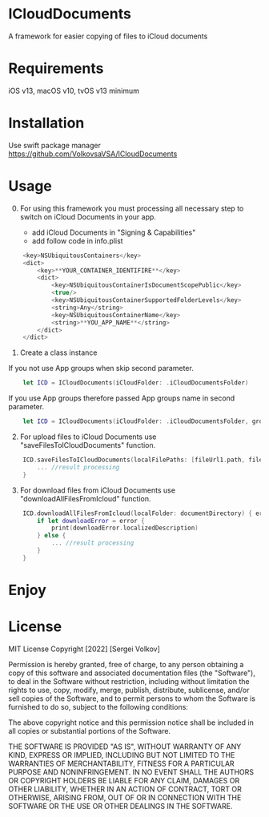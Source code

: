 # ICloudDocuments

A framework for easier copying of files to iСloud documents

Requirements
=====================
iOS v13, macOS v10, tvOS v13 minimum

Installation
=====================
Use swift package manager
<https://github.com/VolkovsaVSA/ICloudDocuments>

Usage
=====================
0. For using this framework you must processing all necessary step to switch on iCloud Documents in your app.

    * add iCloud Documents in "Signing & Capabilities"
    * add follow code in info.plist
    
```swift
    <key>NSUbiquitousContainers</key>
    <dict>
        <key>**YOUR_CONTAINER_IDENTIFIRE**</key>
        <dict>
            <key>NSUbiquitousContainerIsDocumentScopePublic</key>
            <true/>
            <key>NSUbiquitousContainerSupportedFolderLevels</key>
            <string>Any</string>
            <key>NSUbiquitousContainerName</key>
            <string>**YOU_APP_NAME**</string>
        </dict>
    </dict>
```

1. Create a class instance

If you not use App groups when skip second parameter.
```swift
    let ICD = ICloudDocuments(iCloudFolder: .iCloudDocumentsFolder)
```
If you use App groups therefore passed App groups name in second parameter.
```swift
    let ICD = ICloudDocuments(iCloudFolder: .iCloudDocumentsFolder, groupName: "group.Name")
```
2. For upload files to iCloud Documents use "saveFilesToICloudDocuments" function.

```swift
    ICD.saveFilesToICloudDocuments(localFilePaths: [fileUrl1.path, fileUrl2.path]) { result in
        ... //result processing
    }
```

3. For download files from iCloud Documents use "downloadAllFilesFromIcloud" function.

```swift
    ICD.downloadAllFilesFromIcloud(localFolder: documentDirectory) { error in
        if let downloadError = error {
            print(downloadError.localizedDescription)
        } else {
            ... //result processing
        }
    }
```

Enjoy
=====================


License
=====================
MIT License
Copyright [2022] [Sergei Volkov]

Permission is hereby granted, free of charge, to any person obtaining a copy of this software and associated documentation files (the "Software"), to deal in the Software without restriction, including without limitation the rights to use, copy, modify, merge, publish, distribute, sublicense, and/or sell copies of the Software, and to permit persons to whom the Software is furnished to do so, subject to the following conditions:

The above copyright notice and this permission notice shall be included in all copies or substantial portions of the Software.

THE SOFTWARE IS PROVIDED "AS IS", WITHOUT WARRANTY OF ANY KIND, EXPRESS OR IMPLIED, INCLUDING BUT NOT LIMITED TO THE WARRANTIES OF MERCHANTABILITY, FITNESS FOR A PARTICULAR PURPOSE AND NONINFRINGEMENT. IN NO EVENT SHALL THE AUTHORS OR COPYRIGHT HOLDERS BE LIABLE FOR ANY CLAIM, DAMAGES OR OTHER LIABILITY, WHETHER IN AN ACTION OF CONTRACT, TORT OR OTHERWISE, ARISING FROM, OUT OF OR IN CONNECTION WITH THE SOFTWARE OR THE USE OR OTHER DEALINGS IN THE SOFTWARE.
